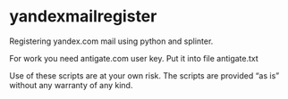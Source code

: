 yandexmailregister
==================

Registering yandex.com mail using python and splinter.

For work you need antigate.com user key. Put it into file antigate.txt

Use of these scripts are at your own risk. The scripts are provided “as is” without any warranty of any kind.
